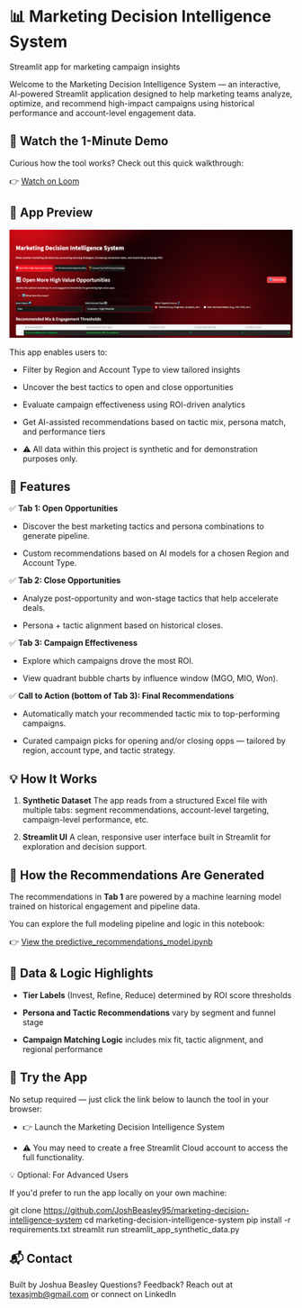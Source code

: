 # 📊 Marketing Decision Intelligence System
Streamlit app for marketing campaign insights


Welcome to the Marketing Decision Intelligence System — an interactive, AI-powered Streamlit application designed to help marketing teams analyze, optimize, and recommend high-impact campaigns using historical performance and account-level engagement data.


## 🎥 Watch the 1-Minute Demo

Curious how the tool works? Check out this quick walkthrough:

👉 [Watch on Loom](https://www.loom.com/share/YOUR-VIDEO-LINK)

## 📸 App Preview

![App Preview](./app_preview.png)

This app enables users to:

- Filter by Region and Account Type to view tailored insights

- Uncover the best tactics to open and close opportunities

- Evaluate campaign effectiveness using ROI-driven analytics

- Get AI-assisted recommendations based on tactic mix, persona match, and performance tiers

- ⚠️ All data within this project is synthetic and for demonstration purposes only.

  

## 🚀 Features
✅ **Tab 1: Open Opportunities**

- Discover the best marketing tactics and persona combinations to generate pipeline.

- Custom recommendations based on AI models for a chosen Region and Account Type.

✅ **Tab 2: Close Opportunities**

- Analyze post-opportunity and won-stage tactics that help accelerate deals.

- Persona + tactic alignment based on historical closes.

✅ **Tab 3: Campaign Effectiveness**

- Explore which campaigns drove the most ROI.

- View quadrant bubble charts by influence window (MGO, MIO, Won).

✅ **Call to Action (bottom of Tab 3): Final Recommendations**

- Automatically match your recommended tactic mix to top-performing campaigns.

- Curated campaign picks for opening and/or closing opps — tailored by region, account type, and tactic strategy.


## 💡 How It Works

1. **Synthetic Dataset**
The app reads from a structured Excel file with multiple tabs: segment recommendations, account-level targeting, campaign-level performance, etc.

2. **Streamlit UI**
A clean, responsive user interface built in Streamlit
 for exploration and decision support.


## 🧠 How the Recommendations Are Generated

The recommendations in **Tab 1** are powered by a machine learning model trained on historical engagement and pipeline data.

You can explore the full modeling pipeline and logic in this notebook:

👉 [View the predictive_recommendations_model.ipynb](./predictive_recommendations_model.ipynb)


## 🧠 Data & Logic Highlights

- **Tier Labels** (Invest, Refine, Reduce) determined by ROI score thresholds

- **Persona and Tactic Recommendations** vary by segment and funnel stage

- **Campaign Matching Logic** includes mix fit, tactic alignment, and regional performance


## 🚀 Try the App

No setup required — just click the link below to launch the tool in your browser:

- 👉 Launch the Marketing Decision Intelligence System

- ⚠️ You may need to create a free Streamlit Cloud account to access the full functionality.

💡 Optional: For Advanced Users

If you'd prefer to run the app locally on your own machine:

git clone https://github.com/JoshBeasley95/marketing-decision-intelligence-system
cd marketing-decision-intelligence-system
pip install -r requirements.txt
streamlit run streamlit_app_synthetic_data.py


## 📬 Contact

Built by Joshua Beasley
Questions? Feedback? Reach out at texasjmb@gmail.com
 or connect on LinkedIn
